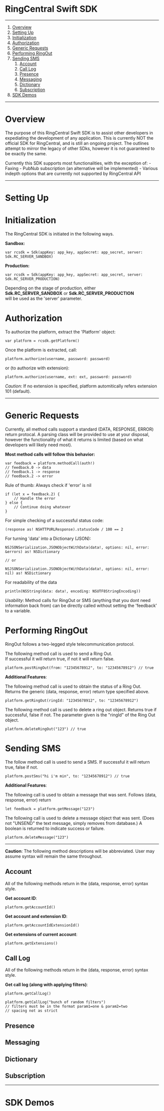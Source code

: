 RingCentral Swift SDK
=====================


***

1. [Overview](#overview)
2. [Setting Up](#setting-up)
3. [Initialization](#initialization)
4. [Authorization](#authorization)
5. [Generic Requests](#generic-requests)
6. [Performing RingOut](#performing-ringout)
7. [Sending SMS](#sending-sms)
    1. [Account](#account)
    2. [Call Log](#call-log)
    3. [Presence](#presence)
    4. [Messaging](#messaging)
    5. [Dictionary](#dictionary)
    6. [Subscription](#subscription)
8. [SDK Demos](#sdk-demos)


***

# Overview

The purpose of this RingCentral Swift SDK is to assist other developers in expediating the
development of any application. This is currently NOT the official SDK for RingCentral,
and is still an ongoing project. The outlines attempt to mirror the legacy of other SDks,
however it is not guaranteed to be exactly the same.

Currently this SDK supports most functionalities, with the exception of:
    - Faxing
    - PubNub subscription (an alternative will be implemented)
    - Various indepth options that are currently not supported by RingCentral API

***

# Setting Up

# Initialization

The RingCentral SDK is initiated in the following ways.

**Sandbox:**
<!-- language: swift -->
    var rcsdk = Sdk(appKey: app_key, appSecret: app_secret, server: Sdk.RC_SERVER_SANDBOX)

**Production:**
<!-- language: swift -->
    var rcsdk = Sdk(appKey: app_key, appSecret: app_secret, server: Sdk.RC_SERVER_PRODUCTION)


Depending on the stage of production, either                                        
**Sdk.RC_SERVER_SANDBOX** or **Sdk.RC_SERVER_PRODUCTION**                                   
will be used as the 'server' parameter.

# Authorization

To authorize the platform, extract the 'Platform' object:

<!-- language: swift -->
    var platform = rcsdk.getPlatform()


Once the platform is extracted, call:

<!-- language: swift -->
    platform.authorize(username, password: password)

or (to authorize with extension):
<!-- language: swift -->
    platform.authorize(username, ext: ext, password: password)

*Caution*: If no extension is specified, platform automitically refers extension 101 (default).
***

# Generic Requests

Currently, all method calls support a standard (DATA, RESPONSE, ERROR) return protocal.
A parsing class will be provided to use at your disposal, however the functionality of
what it returns is limited (based on what developers will likely need most).

**Most method calls will follow this behavior:**
<!-- language: swift -->
    var feedback = platform.methodCall(auth!)
    // feedback.0 -> data
    // feedback.1 -> response
    // feedback.2 -> error




Rule of thumb: Always check if 'error' is nil
<!-- language: swift -->
    if (let x = feedback.2) {
        // Handle the error
    } else {
        // Continue doing whatever
    }


For simple checking of a successful status code:
<!-- language: swift -->
    (response as! NSHTTPURLResponse).statusCode / 100 == 2


For turning 'data' into a Dictionary (JSON):
<!-- language: swift -->
    NSJSONSerialization.JSONObjectWithData(data!, options: nil, error: &errors) as! NSDictionary
    
    // or

    NSJSONSerialization.JSONObjectWithData(data!, options: nil, error: nil) as! NSDictionary


For readability of the data
<!-- language: swift -->
    println(NSString(data: data!, encoding: NSUTF8StringEncoding))

*Usability*: Method calls for RingOut or SMS (anything that you dont need information back from)
can be directly called without setting the 'feedback' to a variable.

# Performing RingOut

RingOut follows a two-legged style telecommunication protocol.                  
                                                                                
The following method call is used to send a Ring Out.                           
If successful it will return true, if not it will return false.
<!-- language: swift -->
    platform.postRingOut(from: "12345678912", to: "12345678912") // true


**Additional Features**:
                                                                                
The following method call is used to obtain the status of a Ring Out.           
Returns the generic (data, response, error) return type specified above.        
<!-- language: swift -->
    platform.getRingOut(ringId: "12345678912", to: "12345678912")

                                                                                
The following method call is used to delete a ring out object.
Returns true if successful, false if not.
The parameter given is the "ringId" of the Ring Out object.
<!-- language: swift -->
    platform.deleteRingOut("123") // true


# Sending SMS

The follow method call is used to send a SMS.
If successful it will return true, false if not.
<!-- language: swift -->
    platform.postSms("hi i'm min", to: "12345678912") // true


**Additional Features**:

The following call is used to obtain a message that was sent.
Follows (data, response, error) return
<!-- language: swift -->
    let feedback = platform.getMessage("123")


The following call is used to delete a message object that was sent.
(Does not "UNSEND" the text message, simply removes from database.)
A boolean is returned to indicate success or failure.
<!-- language: swift -->
    platform.deleteMessage("123")

***

**Caution**:    The following method descriptions will be abbreviated.
                User may assume syntax will remain the same throughout.

## Account

All of the following methods return in the (data, response, error) syntax style.

**Get account ID**:
<!-- language: swift -->
    platform.getAccountId() 

**Get account and extension ID**:
<!-- language: swift -->
    platform.getAccountIdExtensionId() 

**Get extensions of current account**:
<!-- language: swift -->
    platform.getExtensions() 


## Call Log

All of the following methods return in the (data, response, error) syntax style.

**Get call log (along with applying filters)**:
<!-- language: swift -->
    platform.getCallLog()
    
    platform.getCallLog("bunch of random filters") 
    // filters must be in the format param1=one & param2=two
    // spacing not as strict

## Presence

## Messaging

## Dictionary

## Subscription

***

# SDK Demos